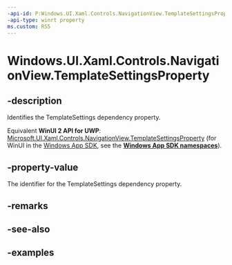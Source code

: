 ```yaml
---
-api-id: P:Windows.UI.Xaml.Controls.NavigationView.TemplateSettingsProperty
-api-type: winrt property
ms.custom: RS5
---
```


<!-- Property syntax.
public DependencyProperty TemplateSettingsProperty { get; }
-->

# Windows.UI.Xaml.Controls.NavigationView.TemplateSettingsProperty

## -description

Identifies the TemplateSettings dependency property.

Equivalent **WinUI 2 API for UWP**: [Microsoft.UI.Xaml.Controls.NavigationView.TemplateSettingsProperty](/windows/winui/api/microsoft.ui.xaml.controls.navigationview.templatesettingsproperty) (for WinUI in the [Windows App SDK](/windows/apps/windows-app-sdk/), see the **[Windows App SDK namespaces](/windows/windows-app-sdk/api/winrt/)**).

## -property-value

The identifier for the TemplateSettings dependency property.

## -remarks

## -see-also

## -examples

